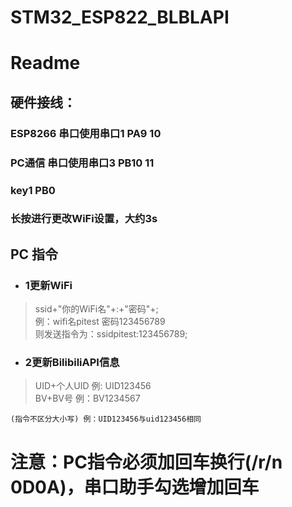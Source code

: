 # STM32_ESP822_BLBLAPI
# Readme

## 硬件接线：

### ESP8266   串口使用串口1 PA9  10  
### PC通信	串口使用串口3 PB10  11   
### key1 	  PB0  
### 长按进行更改WiFi设置，大约3s  

## PC 指令  
+ ### 1更新WiFi  
> ssid+"你的WiFi名"+:+"密码"+;   
> 例：wifi名pitest 密码123456789    
> 则发送指令为：ssidpitest:123456789;  
+ ### 2更新BilibiliAPI信息  
> UID+个人UID 例: UID123456  
> BV+BV号     例：BV1234567   

` (指令不区分大小写) 例：UID123456与uid123456相同 `  

# 注意：PC指令必须加回车换行(/r/n 0D0A)，串口助手勾选增加回车  
